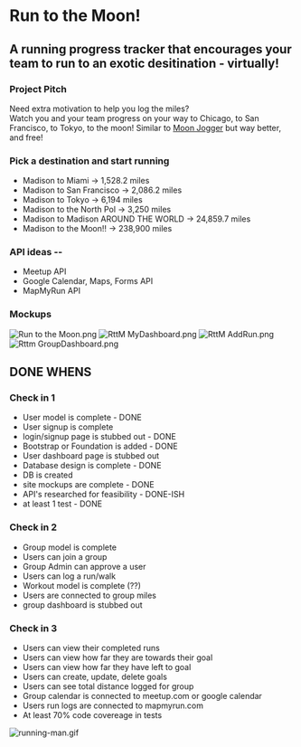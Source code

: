# Run to the Moon!

## A running progress tracker that encourages your team to run to an exotic desitination - virtually!

### Project Pitch

Need extra motivation to help you log the miles?  
Watch you and your team progress on your way to Chicago, to San Francisco, to Tokyo, to the moon!
Similar to [Moon Jogger](http://www.moonjoggers.com/) but way better, and free!

### Pick a destination and start running
* Madison to Miami -> 1,528.2 miles
* Madison to San Francisco -> 2,086.2 miles
* Madison to Tokyo -> 6,194 miles
* Madison to the North Pol -> 3,250 miles
* Madison to Madison AROUND THE WORLD -> 24,859.7 miles
* Madison to the Moon!! -> 238,900 miles

### API ideas --
* Meetup API
* Google Calendar, Maps, Forms API
* MapMyRun API

### Mockups
![Run to the Moon.png](https://bitbucket.org/repo/R9r8bjp/images/541684073-Run%20to%20the%20Moon.png)
![RttM MyDashboard.png](https://bitbucket.org/repo/R9r8bjp/images/2161642559-RttM%20MyDashboard.png)
![RttM AddRun.png](https://bitbucket.org/repo/R9r8bjp/images/185568363-RttM%20AddRun.png)
![Rttm GroupDashboard.png](https://bitbucket.org/repo/R9r8bjp/images/1394820160-Rttm%20GroupDashboard.png)

## DONE WHENS

### Check in 1

* User model is complete - DONE
* User signup is complete
* login/signup page is stubbed out - DONE
* Bootstrap or Foundation is added - DONE
* User dashboard page is stubbed out
* Database design is complete - DONE
* DB is created
* site mockups are complete - DONE
* API's researched for feasibility - DONE-ISH
* at least 1 test - DONE

### Check in 2

* Group model is complete
* Users can join a group
* Group Admin can approve a user
* Users can log a run/walk
* Workout model is complete (??)
* Users are connected to group miles
* group dashboard is stubbed out

### Check in 3

* Users can view their completed runs
* Users can view how far they are towards their goal
* Users can view how far they have left to goal
* Users can create, update, delete goals
* Users can see total distance logged for group
* Group calendar is connected to meetup.com or google calendar
* Users run logs are connected to mapmyrun.com
* At least 70% code covereage in tests

![running-man.gif](https://bitbucket.org/repo/R9r8bjp/images/4175575108-running-man.gif)
